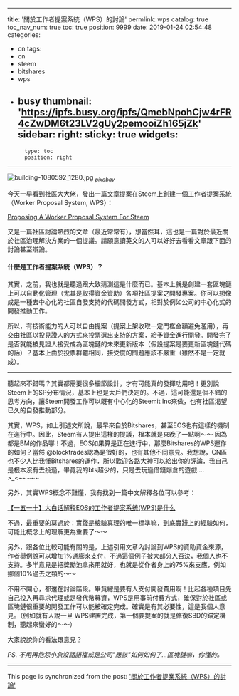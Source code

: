 
---
title: '關於工作者提案系統（WPS）的討論'
permlink: wps
catalog: true
toc_nav_num: true
toc: true
position: 9999
date: 2019-01-24 02:54:48
categories:
- cn
tags:
- cn
- steem
- bitshares
- wps
- busy
thumbnail: 'https://ipfs.busy.org/ipfs/QmebNpohCjw4rFR4cZwDM6t23LV2gUy2pemooiZh165jZk'
sidebar:
    right:
        sticky: true
widgets:
    -
        type: toc
        position: right
---


![building-1080592_1280.jpg](https://ipfs.busy.org/ipfs/QmebNpohCjw4rFR4cZwDM6t23LV2gUy2pemooiZh165jZk)
<sub>*pixabay*</sub>

今天一早看到社區大大佬，發出一篇文章提案在Steem上創建一個工作者提案系統（Worker Proposal System, WPS）：

[Proposing A Worker Proposal System For Steem](https://steemit.com/blocktrades/@blocktrades/proposing-a-worker-proposal-system-for-steem)

又是一篇社區討論熱烈的文章（最近常常有），想當然耳，這也是一篇對於最近關於社區治理解決方案的一個提議。請願意讀英文的人可以好好去看看文章跟下面的討論甚至辯論。

#### 什麼是工作者提案系統（WPS）？

其實，之前，我也就是聽過跟大致猜測這是什麼而已。基本上就是創建一套區塊鏈上可以自動化管理（尤其是取得資金資助）各項社區提案之開發專案。你可以想像成是一種去中心化的社區自發支持的代碼開發方式，相對於例如公司的中心化式的開發推動工作。

所以，有技術能力的人可以自由提案（提案上架收取一定門檻金額避免濫用），再交由社區以投見證人的方式來投票選出支持的方案，給予資金進行開發。開發完了是否就能被見證人接受成為區塊鏈的未來更新版本（假設提案是要更新區塊鏈代碼的話）？基本上由於投票群體相同，接受度的問題應該不嚴重（雖然不是一定就成）。

****

聽起來不錯嗎？其實都需要很多細節設計，才有可能真的發揮功用吧！更別說Steem上的SP分布情況，基本上也是大戶們決定的。不過，這可能還是個不錯的思考方向，讓Steem開發工作可以既有中心化的Steemit Inc來做，也有社區渴望已久的自發推動部分。

其實，WPS，如上引述文所說，最早來自於Bitshares，甚至EOS也有這樣的機制在進行中。因此，Steem有人提出這樣的提議，根本就是來晚了一點啊～～ 因為都是BM的作品哪！不過，EOS如果算是正在進行中，那麼Bitshares的WPS運作的如何？當然 @blocktrades認為是很好的，也有其他不同意見。我想說，CN區也不少人比我懂Bitshares的運作，所以歡迎各路大神可以給出你的評論，我自己是根本沒有去投過，畢竟我的bts超少的，只是去玩過借錢爆倉的遊戲.... >_<~~~~~

另外，其實WPS概念不難懂，我有找到一篇中文解釋各位可以參考：

[【一五一十】大白话解释EOS的工作者提案系统(WPS)是什么](https://www.jianshu.com/p/c400b0f15195)

不過，最重要的莫過於：實踐是檢驗真理的唯一標準嘛，到底實踐上的經驗如何，可能比概念上的理解更為重要了～～

另外，跟各位比較可能有關的是，上述引用文章內討論到WPS的資助資金來源，作者舉例說可以增加1%通膨來支付，不過這個例子被大部分人否決，我個人也不支持。多半意見是把獎勵池拿來用就好，也就是從作者身上的75%來支應，例如挪個10%過去之類的～～

不用不開心，都還在討論階段。畢竟總是要有人支付開發費用啊！比起各種項目先自己投入再尋求代理或是發代幣募資，WPS是用事前付費方式，確保對於社區或區塊鏈很重要的開發工作可以能被確定完成。確實是有其必要性，這是我個人意見。（例如就有人說一旦 WPS建置完成，第一個要提案的就是修復SBD的錨定機制，聽起來蠻好的～～）

大家說說你的看法跟意見？

*PS. 不用再抱怨小魚沒話語權或是公司"應該"如何如何了...區塊鏈嘛，你懂的。*

- - -

This page is synchronized from the post: ['關於工作者提案系統（WPS）的討論'](https://steemit.com/@deanliu/wps)
